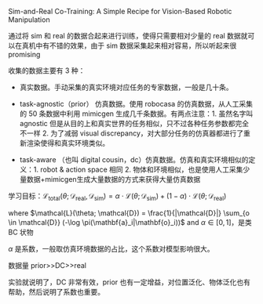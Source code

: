 Sim-and-Real Co-Training: A Simple Recipe for  Vision-Based Robotic Manipulation

通过将 sim 和 real 的数据合起来进行训练，使得只需要相对少量的 real 数据就可以在真机中有不错的效果，由于 sim 数据采集起来相对容易，所以听起来很 promising

收集的数据主要有 3 种：

- 真实数据。手动采集的真实环境对应任务的专家数据，一般是几十条。

- task-agnostic（prior） 仿真数据。使用 robocasa 的仿真数据，从人工采集的 50 条数据中利用 mimicgen 生成几千条数据。有两点注意：1. 虽然名字叫 agnostic 但是从目的上和真实世界的任务相似，只不过各种任务参数都完全不一样 2. 为了减弱 visual discrepancy，对大部分任务的仿真器都进行了重新渲染使得和真实环境类似。

- task-aware （也叫 digital cousin，dc）仿真数据。仿真和真实环境相似的定义：1. robot & action space 相同 2. 物体和环境相似，也是使用人工采集少量数据+mimicgen生成大量数据的方式来获得大量仿真数据

学习目标：$\mathcal{L}_{\text{total}}(\theta; \mathcal{D}_{\text{real}}, \mathcal{D}_{\text{sim}}) = \alpha \cdot \mathcal{L}(\theta; \mathcal{D}_{\text{sim}}) + (1-\alpha) \cdot \mathcal{L}(\theta; \mathcal{D}_{\text{real}})$

where $\mathcal{L}(\theta; \mathcal{D}) = \frac{1}{|\mathcal{D}|} \sum_{o \in \mathcal{D}} (-\log \pi(\mathbf{a}_i|\mathbf{o}_i))$ and $\alpha \in [0,1]$，是类 BC 状物

$\alpha$ 是系数，一般取仿真环境数据的占比，这个系数对模型影响很大。

数据量 prior>>DC>>real

实验就说明了，DC 非常有效，prior 也有一定增益，对位置泛化、物体泛化也有帮助，然后说明了系数也重要。